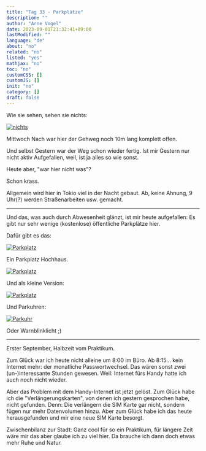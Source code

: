 ```yaml
---
title: "Tag 33 - Parkplätze"
description: ""
author: "Arne Vogel"
date: 2023-09-01T21:32:41+09:00
lastModified: ""
language: "de"
about: "no"
related: "no"
listed: "yes"
mathjax: "no"
toc: "no"
customCSS: []
customJS: []
init: "no"
category: []
draft: false
---
```


Wie sie sehen, sehen sie nichts:

[![nichts](nichts-small.jpg)](nichts.jpg)

Mittwoch Nach war hier der Gehweg noch 10m lang komplett offen.

Und selbst Gestern war der Weg schon wieder fertig. 
Ist mir Gestern nur nicht aktiv Aufgefallen, weil, ist ja alles so wie sonst.

Heute aber, "war hier nicht was"?

Schon krass.

Allgemein wird hier in Tokio viel in der Nacht gebaut.
Ab, keine Ahnung, 9 Uhr(?) werden Straßenarbeiten usw. gemacht.

---

Und das, was auch durch Abwesenheit glänzt, ist mir heute aufgefallen:
Es gibt nur sehr wenige (kostenlose) öffentliche Parkplätze hier.

Dafür gibt es das:

[![Parkplatz](parkplatz-small.jpg)](parkplatz.jpg)

Ein Parkplatz Hochhaus.

[![Parkplatz](parkplatz2-small.jpg)](parkplatz2.jpg)

Und als kleine Version:

[![Parkplatz](parkplatz3-small.jpg)](parkplatz3.jpg)

Und Parkuhren:

[![Parkuhr](parkuhr-small.jpg)](parkuhr.jpg)

Oder Warnblinklicht ;)

---

Erster September, Halbzeit vom Praktikum.

Zum Glück war ich heute nicht alleine um 8:00 im Büro.
Ab 8:15… kein Internet mehr: der monatliche Passwortwechsel.
Das wären sonst zwei (un-)interessante Stunden gewesen.
Weil: Internet fürs Handy hatte ich auch noch nicht wieder.

Aber das Problem mit dem Handy-Internet ist jetzt gelöst.
Zum Glück habe ich die "Verlängerungskarten", von denen ich gestern gesprochen habe, nicht gefunden.
Denn: Die verlängern die SIM Karte gar nicht, sondern fügen nur mehr Datenvolumen hinzu.
Aber zum Glück habe ich das heute herausgefunden und mir eine neue SIM Karte besorgt.

Zwischenbilanz zur Stadt:
Ganz cool für so ein Praktikum, für längere Zeit wäre mir das aber glaube ich zu viel hier.
Da brauche ich dann doch etwas mehr Ruhe und Natur.
